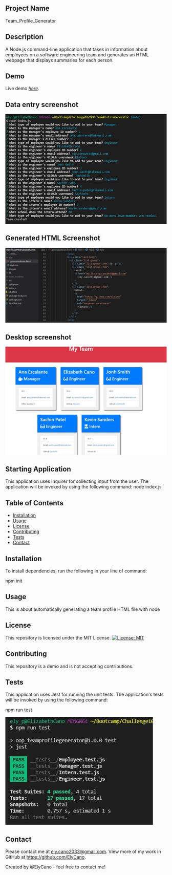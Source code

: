 ## Project Name

Team_Profile_Generator

## Description

A Node.js command-line application that takes in information about employees on a software engineering team and generates an HTML webpage that displays summaries for each person.

## Demo

Live demo [_here_](https://). <!-- If you have the project hosted somewhere, include the link here. -->

## Data entry screenshot

![](https://github.com/ElyCano/Team_Profile_Generator/blob/main/images/Entries.pic.jpg)

## Generated HTML Screenshot

![GeneratedHTLM.pic](https://github.com/ElyCano/Team_Profile_Generator/blob/main/images/generatedHTML.1.jpg)

## Desktop screenshot

![DesktopHTLM.pic](https://github.com/ElyCano/Team_Profile_Generator/blob/main/images/generatedHTML.jpg)

## Starting Application

This application uses Inquirer for collecting input from the user. The application will be invoked by using the following command:
node index.js

## Table of Contents

- [Installation](#installation)
- [Usage](#usage)
- [License](#license)
- [Contributing](#contributing)
- [Tests](#tests)
- [Contact](#contact)

## Installation

To install dependencies, run the following in your line of command:

npm init

## Usage

This is about automatically generating a team profile HTML file with node

## License

This repository is licensed under the MIT License. [![License: MIT](https://img.shields.io/badge/License-MIT-yellow.svg)](https://github.com/ElyCano/Challenge9/blob/main/LICENSE)

## Contributing

This repository is a demo and is not accepting contributions.

## Tests

This application uses Jest for running the unit tests. The application's tests will be invoked by using the following command:

npm run test

![](https://github.com/ElyCano/Team_Profile_Generator/blob/main/images/test.pic.jpg)

## Contact

Please contact me at ely.cano2033@gmail.com. View more of my work in GitHub at https://github.com/ElyCano.

Created by @ElyCano - feel free to contact me!
